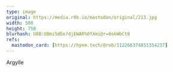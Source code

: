 ```yaml
---
type: image
original: https://media.r0b.io/mastodon/original/213.jpg
width: 500
height: 750
blurhash: U8B:UBmi5dEe?djEWAR%0fXmi@r=0okWbCt8
refs:
  mastodon_card: [https://hyem.tech/@rob/112266374851354237]
---
```


Argylle
